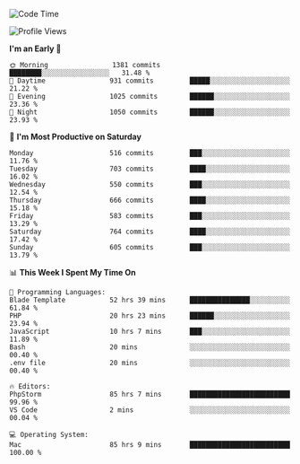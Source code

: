 <!--START_SECTION:waka-->
![Code Time](http://img.shields.io/badge/Code%20Time-3%2C306%20hrs%203%20mins-blue)

![Profile Views](http://img.shields.io/badge/Profile%20Views-0-blue)

**I'm an Early 🐤** 

```text
🌞 Morning                1381 commits        ████████░░░░░░░░░░░░░░░░░   31.48 % 
🌆 Daytime                931 commits         █████░░░░░░░░░░░░░░░░░░░░   21.22 % 
🌃 Evening                1025 commits        ██████░░░░░░░░░░░░░░░░░░░   23.36 % 
🌙 Night                  1050 commits        ██████░░░░░░░░░░░░░░░░░░░   23.93 % 
```
📅 **I'm Most Productive on Saturday** 

```text
Monday                   516 commits         ███░░░░░░░░░░░░░░░░░░░░░░   11.76 % 
Tuesday                  703 commits         ████░░░░░░░░░░░░░░░░░░░░░   16.02 % 
Wednesday                550 commits         ███░░░░░░░░░░░░░░░░░░░░░░   12.54 % 
Thursday                 666 commits         ████░░░░░░░░░░░░░░░░░░░░░   15.18 % 
Friday                   583 commits         ███░░░░░░░░░░░░░░░░░░░░░░   13.29 % 
Saturday                 764 commits         ████░░░░░░░░░░░░░░░░░░░░░   17.42 % 
Sunday                   605 commits         ███░░░░░░░░░░░░░░░░░░░░░░   13.79 % 
```


📊 **This Week I Spent My Time On** 

```text
💬 Programming Languages: 
Blade Template           52 hrs 39 mins      ███████████████░░░░░░░░░░   61.84 % 
PHP                      20 hrs 23 mins      ██████░░░░░░░░░░░░░░░░░░░   23.94 % 
JavaScript               10 hrs 7 mins       ███░░░░░░░░░░░░░░░░░░░░░░   11.89 % 
Bash                     20 mins             ░░░░░░░░░░░░░░░░░░░░░░░░░   00.40 % 
.env file                20 mins             ░░░░░░░░░░░░░░░░░░░░░░░░░   00.40 % 

🔥 Editors: 
PhpStorm                 85 hrs 7 mins       █████████████████████████   99.96 % 
VS Code                  2 mins              ░░░░░░░░░░░░░░░░░░░░░░░░░   00.04 % 

💻 Operating System: 
Mac                      85 hrs 9 mins       █████████████████████████   100.00 % 
```


<!--END_SECTION:waka-->
